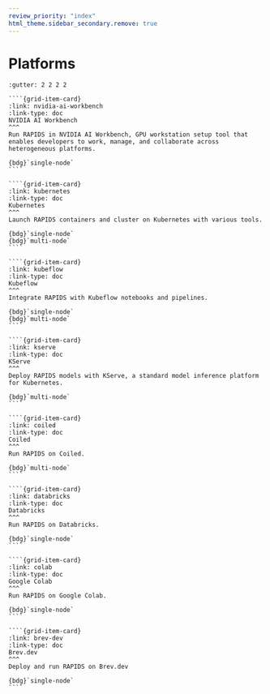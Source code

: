 ```yaml
---
review_priority: "index"
html_theme.sidebar_secondary.remove: true
---
```


# Platforms

`````{gridtoctree} 1 2 2 3
:gutter: 2 2 2 2

````{grid-item-card}
:link: nvidia-ai-workbench
:link-type: doc
NVIDIA AI Workbench
^^^
Run RAPIDS in NVIDIA AI Workbench, GPU workstation setup tool that enables developers to work, manage, and collaborate across heterogeneous platforms.

{bdg}`single-node`
````

````{grid-item-card}
:link: kubernetes
:link-type: doc
Kubernetes
^^^
Launch RAPIDS containers and cluster on Kubernetes with various tools.

{bdg}`single-node`
{bdg}`multi-node`
````

````{grid-item-card}
:link: kubeflow
:link-type: doc
Kubeflow
^^^
Integrate RAPIDS with Kubeflow notebooks and pipelines.

{bdg}`single-node`
{bdg}`multi-node`
````

````{grid-item-card}
:link: kserve
:link-type: doc
KServe
^^^
Deploy RAPIDS models with KServe, a standard model inference platform
for Kubernetes.

{bdg}`multi-node`
````

````{grid-item-card}
:link: coiled
:link-type: doc
Coiled
^^^
Run RAPIDS on Coiled.

{bdg}`multi-node`
````

````{grid-item-card}
:link: databricks
:link-type: doc
Databricks
^^^
Run RAPIDS on Databricks.

{bdg}`single-node`
````

````{grid-item-card}
:link: colab
:link-type: doc
Google Colab
^^^
Run RAPIDS on Google Colab.

{bdg}`single-node`
````

````{grid-item-card}
:link: brev-dev
:link-type: doc
Brev.dev
^^^
Deploy and run RAPIDS on Brev.dev

{bdg}`single-node`
````

`````
